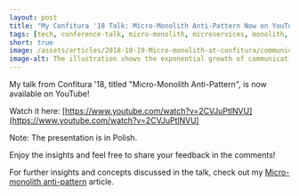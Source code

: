 ```yaml
---
layout: post
title: "My Confitura '18 Talk: Micro-Monolith Anti-Pattern Now on YouTube!"
tags: [tech, conference-talk, micro-monolith, microservices, monolith, architecture, design, patterns, anti-patterns]
short: true
image: /assets/articles/2018-10-19-Micro-monolith-at-confitura/communication-paths.png
image-alt: The illustration shows the exponential growth of communication paths as nodes increase
---
```


My talk from Confitura '18, titled "Micro-Monolith Anti-Pattern", is now available on YouTube!

Watch it here: [https://www.youtube.com/watch?v=2CVJuPtlNVU](https://www.youtube.com/watch?v=2CVJuPtlNVU)

Note: The presentation is in Polish.

Enjoy the insights and feel free to share your feedback in the comments!

For further insights and concepts discussed in the talk, check out my [Micro-monolith anti-pattern](/2017/01/30/Micro-monolith-Anti-pattern.html) article.
